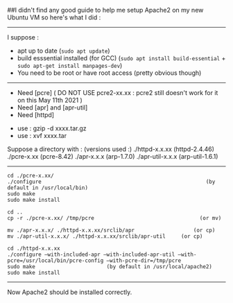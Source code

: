 ##I didn't find any good guide to help me setup Apache2 on my new Ubuntu VM so here's what I did :

***

I suppose :
- apt up to date (`sudo apt update`)
- build esssential installed (for GCC) (`sudo apt install build-essential` + `sudo apt-get install manpages-dev`)
- You need to be root or have root access (pretty obvious though)

***

-	Need [pcre] ( DO NOT USE pcre2-xx.xx : pcre2 still doesn't work for it on this May 11th 2021 )
-	Need [apr] and [apr-util]
-	Need [httpd]

+ use : gzip -d xxxx.tar.gz
+ use : xvf xxxx.tar


Suppose a directory with : 						(versions used :)
./httpd-x.x.xx						            (httpd-2.4.46)
./pcre-x.xx						                (pcre-8.42)
./apr-x.x.x						                (arp-1.7.0)
./apr-util-x.x.x						          (arp-util-1.6.1)

***

```
cd ./pcre-x.xx/
./configure						                                (by default in /usr/local/bin)
sudo make
sudo make install

cd ..
cp -r ./pcre-x.xx/ /tmp/pcre				                  (or mv)

mv ./apr-x.x.x/ ./httpd-x.x.xx/srclib/apr			        (or cp)
mv ./apr-util-x.x.x/ ./httpd-x.x.xx/srclib/apr-util		(or cp)

cd ./httpd-x.x.xx
./configure –with-included-apr –with-included-apr-util –with-pcre=/usr/local/bin/pcre-config –with-pcre-dir=/tmp/pcre
sudo make						(by default in /usr/local/apache2)
sudo make install
```

***

Now Apache2 should be installed correctly.
